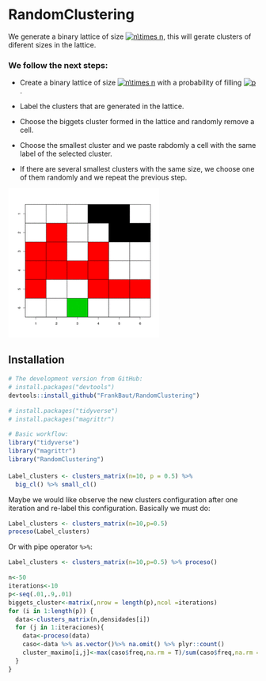# RandomClustering

We generate a binary lattice of size <a href="https://www.codecogs.com/eqnedit.php?latex=n\times&space;n" target="_blank"><img src="https://latex.codecogs.com/gif.latex?n\times&space;n" title="n\times n" /></a>, this will gerate clusters of diferent sizes in the lattice.

### We follow the next steps:
* Create a binary lattice of size <a href="https://www.codecogs.com/eqnedit.php?latex=n\times&space;n" target="_blank"><img src="https://latex.codecogs.com/gif.latex?n\times&space;n" title="n\times n" /></a> with a probability of filling <a href="https://www.codecogs.com/eqnedit.php?latex=p" target="_blank"><img src="https://latex.codecogs.com/gif.latex?p" title="p" /></a>.

* Label the clusters that are generated in the lattice.

* Choose the biggets cluster formed in the lattice and randomly remove a cell.

* Choose the smallest cluster and we paste rabdomly  a cell with the same label of the selected cluster.

* If there are several smallest clusters with the same size, we choose one of them randomly and we repeat the previous step.  


![](RandomCluster.gif)

## Installation

``` r
# The development version from GitHub:
# install.packages("devtools")
devtools::install_github("FrankBaut/RandomClustering")
```
``` r
# install.packages("tidyverse")
# install.packages("magrittr")
```

``` r
# Basic workflow:
library("tidyverse")
library("magrittr")
library("RandomClustering")

Label_clusters <- clusters_matrix(n=10, p = 0.5) %>%
  big_cl() %>% small_cl()
```
Maybe we would like observe the new clusters configuration after one iteration and re-label this configuration. Basically we must do:
``` r
Label_clusters <- clusters_matrix(n=10,p=0.5)
proceso(Label_clusters)
```
Or with pipe operator ``` %>% ```:

``` r
Label_clusters <- clusters_matrix(n=10,p=0.5) %>% proceso()
```

``` r
n<-50
iterations<-10
p<-seq(.01,.9,.01)
biggets_cluster<-matrix(,nrow = length(p),ncol =iterations)
for (i in 1:length(p)) {
  data<-clusters_matrix(n,densidades[i])
  for (j in 1:iteraciones){
    data<-proceso(data)
    caso<-data %>% as.vector()%>% na.omit() %>% plyr::count()
    cluster_maximo[i,j]<-max(caso$freq,na.rm = T)/sum(caso$freq,na.rm = T)
  }
}  
```
